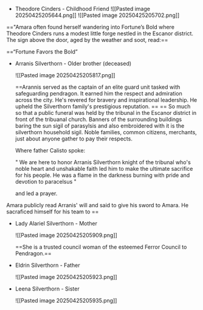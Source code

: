 - Theodore Cinders - Childhood Friend
  ![[Pasted image 20250425205644.png]]
  ![[Pasted image 20250425205702.png]]

=="Amara often found herself wandering into Fortune’s Bold where Theodore Cinders runs a modest little forge nestled in the Escanor district. The sign above the door, aged by the weather and soot, read:== 

==“Fortune Favors the Bold”



- Arranis Silverthorn - Older brother (deceased)
  
  ![[Pasted image 20250425205817.png]]
  
  ==Arannis served as the captain of an elite guard unit tasked with safeguarding pendragon. It earned him the respect and admiration across the city. He's revered for bravery and inspirational leadership. He upheld the Silverthorn family's prestigious reputation. == == So much so that a public funeral was held by the tribunal in the Escanor district in front of the tribuanal church. Banners of the surrounding buildings baring the sun sigil of parasylsis and also embroidered with it is the silverthorn household sigil. Noble families, common citizens, merchants, just about anyone gather to pay their respects.
  
  Where father Calisto spoke:
  
  " We are here to honor Arranis Silverthorn knight of the tribunal who's noble heart and unshakable faith led him to make the ultimate sacrifice for his people. He was a flame in the darkness burning with pride and devotion to paracelsus "
  
  
  and led a prayer.
  

 Amara publicly read Arranis' will and said to give his sword to Amara. He sacraficed himself for his team to ==
  
  
  
- Lady Alariel Silverthorn - Mother
  
  ![[Pasted image 20250425205909.png]]
  
  ==She is a trusted council woman of the esteemed Ferror Council to Pendragon.==
  
  
- Eldrin Silverthorn - Father

  
  ![[Pasted image 20250425205923.png]]
  
  
  
  
  
  
  
- Leena Silverthorn - Sister
  
  ![[Pasted image 20250425205935.png]]